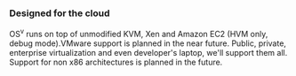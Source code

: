 ### Designed for the cloud

OS<sup>v</sup> runs on top of unmodified KVM, Xen and Amazon EC2 (HVM only, debug mode).VMware support is planned in the near future. Public, private, enterprise virtualization and even developer's laptop, we'll support them all. Support for non x86 architectures is planned in the future.
